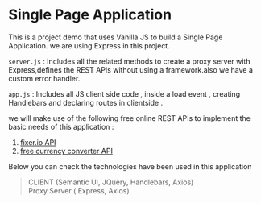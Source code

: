 # Single Page Application

This is a project demo that uses Vanilla JS to build a Single Page Application.
we are using Express in this project.<br>

`server.js` : Includes all the related methods to create a proxy server with Express,defines the REST APIs without using a framework.also we have a custom error handler.

`app.js` : Includes all JS client side code , inside a load event , creating Handlebars and declaring routes in clientside .

we will make use of the following free online REST APIs to implement the basic needs of this application :<br>

1. [fixer.io API](https://fixer.io/) <br>
2. [free currency converter API](https://free.currencyconverterapi.com/)

Below you can check the technologies have been used in this application

> CLIENT (Semantic UI, JQuery, Handlebars, Axios)<br>
> Proxy Server ( Express, Axios)
